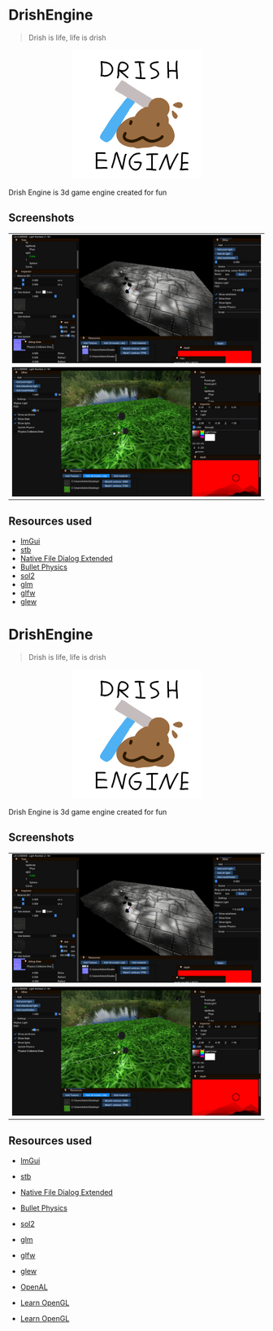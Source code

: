 # DrishEngine

>Drish is life, life is drish
<p align="center">
  <img src="images/logo.png" width="256" >
</p>

Drish Engine is 3d game engine created for fun

## Screenshots
<table>
  <tr><td><img src="images/screenshot_1.png" alt="screenshot" /></td></tr>
  <tr><td><img src="images/screenshot_2.png" alt="screenshot" /></td></tr>
</table>

## Resources used
- [ImGui](https://github.com/ocornut/imgui)
- [stb](https://github.com/nothings/)
- [Native File Dialog Extended](https://github.com/btzy/nativefiledialog-extended)
- [Bullet Physics](https://github.com/bulletphysics/bullet3)
- [sol2](https://github.com/ThePhD/sol2)
- [glm](https://github.com/g-truc/glm)
- [glfw](https://github.com/glfw/glfw)
- [glew](https://github.com/nigels-com/glew)
# DrishEngine

>Drish is life, life is drish
<p align="center">
  <img src="images/logo.png" width="256" >
</p>

Drish Engine is 3d game engine created for fun

## Screenshots
<table>
  <tr><td><img src="images/screenshot_1.png" alt="screenshot" /></td></tr>
  <tr><td><img src="images/screenshot_2.png" alt="screenshot" /></td></tr>
</table>

## Resources used
- [ImGui](https://github.com/ocornut/imgui)
- [stb](https://github.com/nothings/)
- [Native File Dialog Extended](https://github.com/btzy/nativefiledialog-extended)
- [Bullet Physics](https://github.com/bulletphysics/bullet3)
- [sol2](https://github.com/ThePhD/sol2)
- [glm](https://github.com/g-truc/glm)
- [glfw](https://github.com/glfw/glfw)
- [glew](https://github.com/nigels-com/glew)
- [OpenAL](https://github.com/kcat/openal-soft)
- [Learn OpenGL](https://learnopengl.com/)

- [Learn OpenGL](https://learnopengl.com/)

